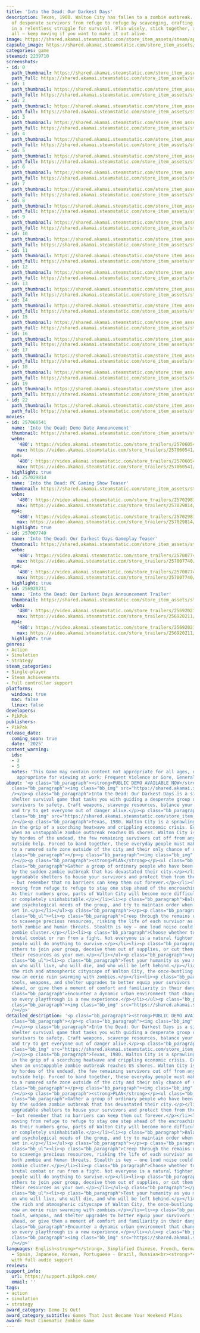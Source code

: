 ```yaml
---
title: 'Into the Dead: Our Darkest Days'
description: Texas, 1980. Walton City has fallen to a zombie outbreak. Lead a band
  of desperate survivors from refuge to refuge by scavenging, crafting, and fighting
  in a relentless struggle for survival. Plan wisely, stick together, and — above
  all — keep moving if you want to make it out alive.
image: https://shared.akamai.steamstatic.com/store_item_assets/steam/apps/2239710/header.jpg?t=1731553764
capsule_image: https://shared.akamai.steamstatic.com/store_item_assets/steam/apps/2239710/525d0c4afd5ee4439d5ad2ba1ccc31e3688e2e87/capsule_231x87.jpg?t=1731553764
categories: game
steamid: 2239710
screenshots:
- id: 0
  path_thumbnail: https://shared.akamai.steamstatic.com/store_item_assets/steam/apps/2239710/ss_a3a0f3647102f317d59fb790c90d3353bcde3023.600x338.jpg?t=1731553764
  path_full: https://shared.akamai.steamstatic.com/store_item_assets/steam/apps/2239710/ss_a3a0f3647102f317d59fb790c90d3353bcde3023.1920x1080.jpg?t=1731553764
- id: 1
  path_thumbnail: https://shared.akamai.steamstatic.com/store_item_assets/steam/apps/2239710/ss_c6b8b021e992ccc793bca8dcbc0561e7abed1a2d.600x338.jpg?t=1731553764
  path_full: https://shared.akamai.steamstatic.com/store_item_assets/steam/apps/2239710/ss_c6b8b021e992ccc793bca8dcbc0561e7abed1a2d.1920x1080.jpg?t=1731553764
- id: 2
  path_thumbnail: https://shared.akamai.steamstatic.com/store_item_assets/steam/apps/2239710/ss_a18287a7d975ab53c7f4328712cef2d7e46bc326.600x338.jpg?t=1731553764
  path_full: https://shared.akamai.steamstatic.com/store_item_assets/steam/apps/2239710/ss_a18287a7d975ab53c7f4328712cef2d7e46bc326.1920x1080.jpg?t=1731553764
- id: 3
  path_thumbnail: https://shared.akamai.steamstatic.com/store_item_assets/steam/apps/2239710/ss_ea5b42e8672510e347061aeb0bd687327fb6c43c.600x338.jpg?t=1731553764
  path_full: https://shared.akamai.steamstatic.com/store_item_assets/steam/apps/2239710/ss_ea5b42e8672510e347061aeb0bd687327fb6c43c.1920x1080.jpg?t=1731553764
- id: 4
  path_thumbnail: https://shared.akamai.steamstatic.com/store_item_assets/steam/apps/2239710/ss_87fd68f9aa2463b183aa7ab843303c3219cfe104.600x338.jpg?t=1731553764
  path_full: https://shared.akamai.steamstatic.com/store_item_assets/steam/apps/2239710/ss_87fd68f9aa2463b183aa7ab843303c3219cfe104.1920x1080.jpg?t=1731553764
- id: 5
  path_thumbnail: https://shared.akamai.steamstatic.com/store_item_assets/steam/apps/2239710/ss_512a7617c6dbf58179e185bbcade40341359e539.600x338.jpg?t=1731553764
  path_full: https://shared.akamai.steamstatic.com/store_item_assets/steam/apps/2239710/ss_512a7617c6dbf58179e185bbcade40341359e539.1920x1080.jpg?t=1731553764
- id: 6
  path_thumbnail: https://shared.akamai.steamstatic.com/store_item_assets/steam/apps/2239710/ss_90f1cbeb0acbd7dc86c5188fbd9b344bed370fb2.600x338.jpg?t=1731553764
  path_full: https://shared.akamai.steamstatic.com/store_item_assets/steam/apps/2239710/ss_90f1cbeb0acbd7dc86c5188fbd9b344bed370fb2.1920x1080.jpg?t=1731553764
- id: 7
  path_thumbnail: https://shared.akamai.steamstatic.com/store_item_assets/steam/apps/2239710/ss_5550735497a7f18bcd2fcc2dfff36693bea3331b.600x338.jpg?t=1731553764
  path_full: https://shared.akamai.steamstatic.com/store_item_assets/steam/apps/2239710/ss_5550735497a7f18bcd2fcc2dfff36693bea3331b.1920x1080.jpg?t=1731553764
- id: 8
  path_thumbnail: https://shared.akamai.steamstatic.com/store_item_assets/steam/apps/2239710/ss_81f2fe2fcab16763a194f89effff6c62b91bef25.600x338.jpg?t=1731553764
  path_full: https://shared.akamai.steamstatic.com/store_item_assets/steam/apps/2239710/ss_81f2fe2fcab16763a194f89effff6c62b91bef25.1920x1080.jpg?t=1731553764
- id: 9
  path_thumbnail: https://shared.akamai.steamstatic.com/store_item_assets/steam/apps/2239710/ss_f3ba4feee1a7fead588699a04f247383314d9db0.600x338.jpg?t=1731553764
  path_full: https://shared.akamai.steamstatic.com/store_item_assets/steam/apps/2239710/ss_f3ba4feee1a7fead588699a04f247383314d9db0.1920x1080.jpg?t=1731553764
- id: 10
  path_thumbnail: https://shared.akamai.steamstatic.com/store_item_assets/steam/apps/2239710/ss_18f4dd0282912511e66db33da37a2ec824e5a144.600x338.jpg?t=1731553764
  path_full: https://shared.akamai.steamstatic.com/store_item_assets/steam/apps/2239710/ss_18f4dd0282912511e66db33da37a2ec824e5a144.1920x1080.jpg?t=1731553764
- id: 11
  path_thumbnail: https://shared.akamai.steamstatic.com/store_item_assets/steam/apps/2239710/ss_6d719ff8a130fbb9a39bf88f168277993bcc1fc2.600x338.jpg?t=1731553764
  path_full: https://shared.akamai.steamstatic.com/store_item_assets/steam/apps/2239710/ss_6d719ff8a130fbb9a39bf88f168277993bcc1fc2.1920x1080.jpg?t=1731553764
- id: 12
  path_thumbnail: https://shared.akamai.steamstatic.com/store_item_assets/steam/apps/2239710/ss_1ae36cebf1da9df29bb6a8f96b8600ce4b2fc0b3.600x338.jpg?t=1731553764
  path_full: https://shared.akamai.steamstatic.com/store_item_assets/steam/apps/2239710/ss_1ae36cebf1da9df29bb6a8f96b8600ce4b2fc0b3.1920x1080.jpg?t=1731553764
- id: 13
  path_thumbnail: https://shared.akamai.steamstatic.com/store_item_assets/steam/apps/2239710/ss_4b968d5473f88156924c5dccab85010907d45904.600x338.jpg?t=1731553764
  path_full: https://shared.akamai.steamstatic.com/store_item_assets/steam/apps/2239710/ss_4b968d5473f88156924c5dccab85010907d45904.1920x1080.jpg?t=1731553764
- id: 14
  path_thumbnail: https://shared.akamai.steamstatic.com/store_item_assets/steam/apps/2239710/ss_d3a1ffe7d90861091060dae2c2a631097d7a8095.600x338.jpg?t=1731553764
  path_full: https://shared.akamai.steamstatic.com/store_item_assets/steam/apps/2239710/ss_d3a1ffe7d90861091060dae2c2a631097d7a8095.1920x1080.jpg?t=1731553764
- id: 15
  path_thumbnail: https://shared.akamai.steamstatic.com/store_item_assets/steam/apps/2239710/ss_2404bdfa0996d2a32579d9c58f0778b44bb93158.600x338.jpg?t=1731553764
  path_full: https://shared.akamai.steamstatic.com/store_item_assets/steam/apps/2239710/ss_2404bdfa0996d2a32579d9c58f0778b44bb93158.1920x1080.jpg?t=1731553764
- id: 16
  path_thumbnail: https://shared.akamai.steamstatic.com/store_item_assets/steam/apps/2239710/ss_47aafd9bedbd7bf9ec8f8d41644415ab092150a5.600x338.jpg?t=1731553764
  path_full: https://shared.akamai.steamstatic.com/store_item_assets/steam/apps/2239710/ss_47aafd9bedbd7bf9ec8f8d41644415ab092150a5.1920x1080.jpg?t=1731553764
- id: 17
  path_thumbnail: https://shared.akamai.steamstatic.com/store_item_assets/steam/apps/2239710/ss_4602baa1754cf0b73997476bceef97c4af0afe14.600x338.jpg?t=1731553764
  path_full: https://shared.akamai.steamstatic.com/store_item_assets/steam/apps/2239710/ss_4602baa1754cf0b73997476bceef97c4af0afe14.1920x1080.jpg?t=1731553764
- id: 18
  path_thumbnail: https://shared.akamai.steamstatic.com/store_item_assets/steam/apps/2239710/ss_3a0c538a91cb308c0f62144003ce02e2f7d7faa8.600x338.jpg?t=1731553764
  path_full: https://shared.akamai.steamstatic.com/store_item_assets/steam/apps/2239710/ss_3a0c538a91cb308c0f62144003ce02e2f7d7faa8.1920x1080.jpg?t=1731553764
- id: 19
  path_thumbnail: https://shared.akamai.steamstatic.com/store_item_assets/steam/apps/2239710/ss_1f31dae780700b82819783fca0436bdae1ebbf87.600x338.jpg?t=1731553764
  path_full: https://shared.akamai.steamstatic.com/store_item_assets/steam/apps/2239710/ss_1f31dae780700b82819783fca0436bdae1ebbf87.1920x1080.jpg?t=1731553764
- id: 22
  path_thumbnail: https://shared.akamai.steamstatic.com/store_item_assets/steam/apps/2239710/ss_31f1d718c7c38a99a24344569fce6336fedaf363.600x338.jpg?t=1731553764
  path_full: https://shared.akamai.steamstatic.com/store_item_assets/steam/apps/2239710/ss_31f1d718c7c38a99a24344569fce6336fedaf363.1920x1080.jpg?t=1731553764
movies:
- id: 257060541
  name: 'Into the Dead: Demo Date Announcement'
  thumbnail: https://shared.akamai.steamstatic.com/store_item_assets/steam/apps/257060541/ea6847cf5fc9daa72037bc213a489073a146a458/movie_600x337.jpg?t=1727732827
  webm:
    '480': https://video.akamai.steamstatic.com/store_trailers/257060541/movie480_vp9.webm?t=1727732827
    max: https://video.akamai.steamstatic.com/store_trailers/257060541/movie_max_vp9.webm?t=1727732827
  mp4:
    '480': https://video.akamai.steamstatic.com/store_trailers/257060541/movie480.mp4?t=1727732827
    max: https://video.akamai.steamstatic.com/store_trailers/257060541/movie_max.mp4?t=1727732827
  highlight: true
- id: 257029814
  name: 'Into the Dead: PC Gaming Show Teaser'
  thumbnail: https://shared.akamai.steamstatic.com/store_item_assets/steam/apps/257029814/movie.293x165.jpg?t=1717970014
  webm:
    '480': https://video.akamai.steamstatic.com/store_trailers/257029814/movie480_vp9.webm?t=1717970014
    max: https://video.akamai.steamstatic.com/store_trailers/257029814/movie_max_vp9.webm?t=1717970014
  mp4:
    '480': https://video.akamai.steamstatic.com/store_trailers/257029814/movie480.mp4?t=1717970014
    max: https://video.akamai.steamstatic.com/store_trailers/257029814/movie_max.mp4?t=1717970014
  highlight: true
- id: 257007740
  name: 'Into the Dead: Our Darkest Days Gameplay Teaser'
  thumbnail: https://shared.akamai.steamstatic.com/store_item_assets/steam/apps/257007740/movie.293x165.jpg?t=1710586980
  webm:
    '480': https://video.akamai.steamstatic.com/store_trailers/257007740/movie480_vp9.webm?t=1710586980
    max: https://video.akamai.steamstatic.com/store_trailers/257007740/movie_max_vp9.webm?t=1710586980
  mp4:
    '480': https://video.akamai.steamstatic.com/store_trailers/257007740/movie480.mp4?t=1710586980
    max: https://video.akamai.steamstatic.com/store_trailers/257007740/movie_max.mp4?t=1710586980
  highlight: true
- id: 256920211
  name: 'Into the Dead: Our Darkest Days Announcement Trailer'
  thumbnail: https://shared.akamai.steamstatic.com/store_item_assets/steam/apps/256920211/movie.293x165.jpg?t=1710586985
  webm:
    '480': https://video.akamai.steamstatic.com/store_trailers/256920211/movie480_vp9.webm?t=1710586985
    max: https://video.akamai.steamstatic.com/store_trailers/256920211/movie_max_vp9.webm?t=1710586985
  mp4:
    '480': https://video.akamai.steamstatic.com/store_trailers/256920211/movie480.mp4?t=1710586985
    max: https://video.akamai.steamstatic.com/store_trailers/256920211/movie_max.mp4?t=1710586985
  highlight: true
genres:
- Action
- Simulation
- Strategy
steam_categories:
- Single-player
- Steam Achievements
- Full controller support
platforms:
  windows: true
  mac: false
  linux: false
developers:
- PikPok
publishers:
- PikPok
release_date:
  coming_soon: true
  date: '2025'
content_warning:
  ids:
  - 2
  - 5
  notes: 'This Game may contain content not appropriate for all ages, or may not be
    appropriate for viewing at work: Frequent Violence or Gore, General Mature Content'
about: '<p class="bb_paragraph"><strong>PUBLIC DEMO AVAILABLE NOW</strong></p><p class="bb_paragraph"></p><p
  class="bb_paragraph"><img class="bb_img" src="https://shared.akamai.steamstatic.com/store_item_assets/steam/apps/2239710/extras/Level1_Dianne_Sneaks.gif?t=1731553764"
  /></p><p class="bb_paragraph">Into the Dead: Our Darkest Days is a side-scrolling
  shelter survival game that tasks you with guiding a desperate group of zombie apocalypse
  survivors to safety. Craft weapons, scavenge resources, balance your group’s needs,
  and try to get everyone out of danger alive.</p><p class="bb_paragraph"></p><p class="bb_paragraph"><img
  class="bb_img" src="https://shared.akamai.steamstatic.com/store_item_assets/steam/apps/2239710/extras/Joe_Gun_Struggle_2.gif?t=1731553764"
  /></p><p class="bb_paragraph">Texas, 1980. Walton City is a sprawling, coastal metropolis
  in the grip of a scorching heatwave and crippling economic crisis. Everything changes
  when an unstoppable zombie outbreak reaches US shores. Walton City is soon overrun
  by hordes of the undead, the few remaining survivors cut off from any chance of
  outside help. Forced to band together, these everyday people must make their way
  to a rumored safe zone outside of the city and their only chance of survival. </p><p
  class="bb_paragraph"></p><p class="bb_paragraph"><img class="bb_img" src="https://shared.akamai.steamstatic.com/store_item_assets/steam/apps/2239710/extras/Melanie_Machete.gif?t=1731553764"
  /></p><p class="bb_paragraph"><strong>PLAN</strong></p><ul class="bb_ul"><li><p
  class="bb_paragraph">Gather a group of ordinary people who have been left shaken
  by the sudden zombie outbreak that has devastated their city.</p></li><li><p class="bb_paragraph">Establish
  upgradable shelters to house your survivors and protect them from the zombie threat
  — but remember that no barriers can keep them out forever.</p></li><li><p class="bb_paragraph">Keep
  moving from refuge to refuge to stay one step ahead of the encroaching zombie hordes.
  As their numbers grow, parts of Walton City will become more difficult to scavenge,
  or completely uninhabitable.</p></li><li><p class="bb_paragraph">Balance the physical
  and psychological needs of the group, and try to maintain order when fear and paranoia
  set in.</p></li></ul><p class="bb_paragraph"></p><p class="bb_paragraph"><strong>ADAPT</strong></p><ul
  class="bb_ul"><li><p class="bb_paragraph">Creep through the remains of Walton City
  to scavenge precious resources, risking the life of each survivor as they encounter
  both zombie and human threats. Stealth is key — one loud noise could alert an overwhelming
  zombie cluster.</p></li><li><p class="bb_paragraph">Choose whether to engage in
  brutal combat or run from a fight. Not everyone is a natural fighter, but desperate
  people will do anything to survive.</p></li><li><p class="bb_paragraph">Convince
  others to join your group, deceive them out of supplies, or cut them down and claim
  their resources as your own.</p></li></ul><p class="bb_paragraph"></p><p class="bb_paragraph"><strong>SURVIVE</strong></p><ul
  class="bb_ul"><li><p class="bb_paragraph">Test your humanity as you make tough decisions
  on who will live, who will die, and who will be left behind.</p></li><li><p class="bb_paragraph">Inhabit
  the rich and atmospheric cityscape of Walton City, the once-bustling metropolis
  now an eerie ruin swarming with zombies.</p></li><li><p class="bb_paragraph">Craft
  tools, weapons, and shelter upgrades to better equip your survivors for the struggles
  ahead, or give them a moment of comfort and familiarity in their dangerous new world.</p></li><li><p
  class="bb_paragraph">Encounter a dynamic urban environment that changes over time,
  so every playthrough is a new experience.</p></li></ul><p class="bb_paragraph"></p><p
  class="bb_paragraph"><img class="bb_img" src="https://shared.akamai.steamstatic.com/store_item_assets/steam/apps/2239710/extras/Level2_Frank_InterrogationRoom.gif?t=1731553764"
  /></p>'
detailed_description: '<p class="bb_paragraph"><strong>PUBLIC DEMO AVAILABLE NOW</strong></p><p
  class="bb_paragraph"></p><p class="bb_paragraph"><img class="bb_img" src="https://shared.akamai.steamstatic.com/store_item_assets/steam/apps/2239710/extras/Level1_Dianne_Sneaks.gif?t=1731553764"
  /></p><p class="bb_paragraph">Into the Dead: Our Darkest Days is a side-scrolling
  shelter survival game that tasks you with guiding a desperate group of zombie apocalypse
  survivors to safety. Craft weapons, scavenge resources, balance your group’s needs,
  and try to get everyone out of danger alive.</p><p class="bb_paragraph"></p><p class="bb_paragraph"><img
  class="bb_img" src="https://shared.akamai.steamstatic.com/store_item_assets/steam/apps/2239710/extras/Joe_Gun_Struggle_2.gif?t=1731553764"
  /></p><p class="bb_paragraph">Texas, 1980. Walton City is a sprawling, coastal metropolis
  in the grip of a scorching heatwave and crippling economic crisis. Everything changes
  when an unstoppable zombie outbreak reaches US shores. Walton City is soon overrun
  by hordes of the undead, the few remaining survivors cut off from any chance of
  outside help. Forced to band together, these everyday people must make their way
  to a rumored safe zone outside of the city and their only chance of survival. </p><p
  class="bb_paragraph"></p><p class="bb_paragraph"><img class="bb_img" src="https://shared.akamai.steamstatic.com/store_item_assets/steam/apps/2239710/extras/Melanie_Machete.gif?t=1731553764"
  /></p><p class="bb_paragraph"><strong>PLAN</strong></p><ul class="bb_ul"><li><p
  class="bb_paragraph">Gather a group of ordinary people who have been left shaken
  by the sudden zombie outbreak that has devastated their city.</p></li><li><p class="bb_paragraph">Establish
  upgradable shelters to house your survivors and protect them from the zombie threat
  — but remember that no barriers can keep them out forever.</p></li><li><p class="bb_paragraph">Keep
  moving from refuge to refuge to stay one step ahead of the encroaching zombie hordes.
  As their numbers grow, parts of Walton City will become more difficult to scavenge,
  or completely uninhabitable.</p></li><li><p class="bb_paragraph">Balance the physical
  and psychological needs of the group, and try to maintain order when fear and paranoia
  set in.</p></li></ul><p class="bb_paragraph"></p><p class="bb_paragraph"><strong>ADAPT</strong></p><ul
  class="bb_ul"><li><p class="bb_paragraph">Creep through the remains of Walton City
  to scavenge precious resources, risking the life of each survivor as they encounter
  both zombie and human threats. Stealth is key — one loud noise could alert an overwhelming
  zombie cluster.</p></li><li><p class="bb_paragraph">Choose whether to engage in
  brutal combat or run from a fight. Not everyone is a natural fighter, but desperate
  people will do anything to survive.</p></li><li><p class="bb_paragraph">Convince
  others to join your group, deceive them out of supplies, or cut them down and claim
  their resources as your own.</p></li></ul><p class="bb_paragraph"></p><p class="bb_paragraph"><strong>SURVIVE</strong></p><ul
  class="bb_ul"><li><p class="bb_paragraph">Test your humanity as you make tough decisions
  on who will live, who will die, and who will be left behind.</p></li><li><p class="bb_paragraph">Inhabit
  the rich and atmospheric cityscape of Walton City, the once-bustling metropolis
  now an eerie ruin swarming with zombies.</p></li><li><p class="bb_paragraph">Craft
  tools, weapons, and shelter upgrades to better equip your survivors for the struggles
  ahead, or give them a moment of comfort and familiarity in their dangerous new world.</p></li><li><p
  class="bb_paragraph">Encounter a dynamic urban environment that changes over time,
  so every playthrough is a new experience.</p></li></ul><p class="bb_paragraph"></p><p
  class="bb_paragraph"><img class="bb_img" src="https://shared.akamai.steamstatic.com/store_item_assets/steam/apps/2239710/extras/Level2_Frank_InterrogationRoom.gif?t=1731553764"
  /></p>'
languages: English<strong>*</strong>, Simplified Chinese, French, German, Spanish
  - Spain, Japanese, Korean, Portuguese - Brazil, Russian<br><strong>*</strong>languages
  with full audio support
reviews:
support_info:
  url: https://support.pikpok.com/
  email: ''
tags:
- action
- simulation
- strategy
award_category: Demo Is Out!
award_category_subtitle: Games That Just Became Your Weekend Plans
award: Most Cinematic Zombie Game
---
```


